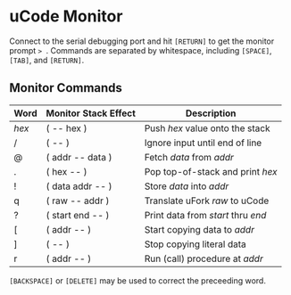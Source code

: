 # uCode Monitor

Connect to the serial debugging port
and hit `[RETURN]` to get the monitor prompt `> `.
Commands are separated by whitespace,
including `[SPACE]`, `[TAB]`, and `[RETURN]`.

## Monitor Commands

Word    | Monitor Stack Effect      | Description
--------|---------------------------|-----------------------------------
_hex_   | ( -- hex )                | Push _hex_ value onto the stack
/       | ( -- )                    | Ignore input until end of line
@       | ( addr -- data )          | Fetch _data_ from _addr_
.       | ( hex -- )                | Pop top-of-stack and print _hex_
!       | ( data addr -- )          | Store _data_ into _addr_
q       | ( raw -- addr )           | Translate uFork _raw_ to uCode
?       | ( start end -- )          | Print data from _start_ thru _end_
[       | ( addr -- )               | Start copying data to _addr_
]       | ( -- )                    | Stop copying literal data
r       | ( addr -- )               | Run (call) procedure at _addr_

`[BACKSPACE]` or `[DELETE]` may be used
to correct the preceeding word.
